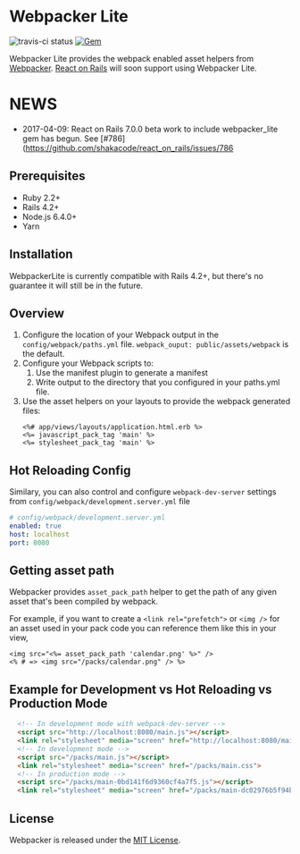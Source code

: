 # Webpacker Lite
![travis-ci status](https://api.travis-ci.org/rails/webpacker_lite.svg?branch=master)
[![Gem](https://img.shields.io/gem/v/webpacker_lite.svg)](https://github.com/shakacode/webpacker_lite)

Webpacker Lite provides the webpack enabled asset helpers from [Webpacker](https://github.com/rails/webpacker).
[React on Rails](https://github.com/shakacode/react_on_rails) will soon support using Webpacker Lite.

# NEWS
* 2017-04-09: React on Rails 7.0.0 beta work to include webpacker_lite gem has begun. See [#786](https://github.com/shakacode/react_on_rails/issues/786

## Prerequisites

* Ruby 2.2+
* Rails 4.2+
* Node.js 6.4.0+
* Yarn

## Installation

WebpackerLite is currently compatible with Rails 4.2+, but there's no guarantee it will still be
in the future.

## Overview

1. Configure the location of your Webpack output in the `config/webpack/paths.yml` file.
   `webpack_ouput: public/assets/webpack` is the default.
2. Configure your Webpack scripts to:
   1. Use the manifest plugin to generate a manifest
   2. Write output to the directory that you configured in your paths.yml file.
3. Use the asset helpers on your layouts to provide the webpack generated files:
   ```erb
   <%# app/views/layouts/application.html.erb %>
   <%= javascript_pack_tag 'main' %>
   <%= stylesheet_pack_tag 'main' %>
   ```

## Hot Reloading Config   
Similary, you can also control and configure `webpack-dev-server` settings from
`config/webpack/development.server.yml` file

```yml
# config/webpack/development.server.yml
enabled: true
host: localhost
port: 8080
```

## Getting asset path

Webpacker provides `asset_pack_path` helper to get the path of any given asset that's been compiled by webpack.

For example, if you want to create a `<link rel="prefetch">` or `<img />`
for an asset used in your pack code you can reference them like this in your view,

```erb
<img src="<%= asset_pack_path 'calendar.png' %>" />
<% # => <img src="/packs/calendar.png" /> %>
```

## Example for Development vs Hot Reloading vs Production Mode
```html
  <!-- In development mode with webpack-dev-server -->
  <script src="http://localhost:8080/main.js"></script>
  <link rel="stylesheet" media="screen" href="http://localhost:8080/main.css">
  <!-- In development mode -->
  <script src="/packs/main.js"></script>
  <link rel="stylesheet" media="screen" href="/packs/main.css">
  <!-- In production mode -->
  <script src="/packs/main-0bd141f6d9360cf4a7f5.js"></script>
  <link rel="stylesheet" media="screen" href="/packs/main-dc02976b5f94b507e3b6.css">
```

## License
Webpacker is released under the [MIT License](https://opensource.org/licenses/MIT).
